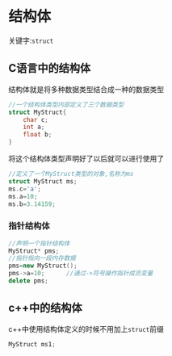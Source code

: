 # 结构体

关键字:`struct`

## C语言中的结构体

结构体就是将多种数据类型结合成一种的数据类型

```c
//一个结构体类型内部定义了三个数据类型
struct MyStruct{
    char c;
    int a;
    float b;
}
```

将这个结构体类型声明好了以后就可以进行使用了

```c
//定义了一个MyStruct类型的对象,名称为ms
struct MyStruct ms;
ms.c='a';
ms.a=10;
ms.b=3.14159;
```

### 指针结构体

```cpp
//声明一个指针结构体
MyStruct* pms;
//指针指向一段内存数据
pms=new MyStruct();
pms->a=10;		//通过->符号操作指针成员变量
delete pms;
```



## c++中的结构体

c++中使用结构体定义的时候不用加上`struct`前缀

```cpp
MyStruct ms1;
```

